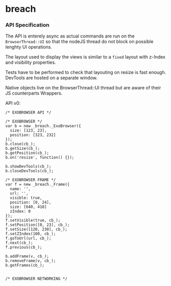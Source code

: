 breach
======

### API Specification

The API is enterely async as actual commands are run on the `BrowserThread::UI`
so that the nodeJS thread do not block on possible lenghty UI operations.

The layout used to display the views is similar to a  `fixed` layout with 
z-Index and visibility properties.

Tests have to be performed to check that layouting on resize is fast enough.
DevTools are hosted on a separate window.

Native objects live on the BrowserThread::UI thread but are aware of their
JS counterparts Wrappers.


API v0:

```
/* EXOBROWSER API */

/* EXOBROWSER */
var b = new _breach._ExoBrowser({
  size: [123, 23],
  position: [323, 232]
});
b.close(cb_);
b.getSize(cb_);
b.getPosition(cb_);
b.on('resize', function() {});

b.showDevTools(cb_);
b.closeDevTools(cb_);

/* EXOBROWSER FRAME */
var f = new _breach._Frame({
  name: '',
  url: '',
  visible: true,
  position: [0, 24],
  size: [640, 418]
  zIndex: 0
});
f.setVisible(true, cb_);
f.setPosition([0, 23], cb_);
f.setSize([120, 230], cb_);
f.setZIndex(100, cb_);
f.goToUrl(url, cb_);
f.next(cb_);
f.previous(cb_);

b.addFrame(v, cb_);
b.removeFrame(v, cb_);
b.getFrames(cb_);


/* EXOBROWSER NETWORKING */ 

```

